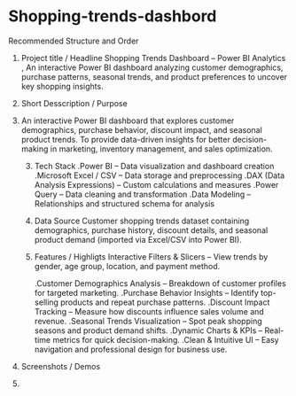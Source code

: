 # Shopping-trends-dashbord
Recommended Structure and Order 
1. Project title / Headline 
Shopping Trends Dashboard – Power BI Analytics , An interactive Power BI dashboard analyzing customer demographics, purchase patterns, seasonal trends, and product preferences to uncover key shopping insights.

2. Short Desscription / Purpose
3. An interactive Power BI dashboard that explores customer demographics, purchase behavior, discount impact, and seasonal product trends.
   To provide data-driven insights for better decision-making in marketing, inventory management, and sales optimization.

   3. Tech Stack
     .Power BI – Data visualization and dashboard creation
     .Microsoft Excel / CSV – Data storage and preprocessing
     .DAX (Data Analysis Expressions) – Custom calculations and measures
     .Power Query – Data cleaning and transformation
     .Data Modeling – Relationships and structured schema for analysis


   4. Data Source
      Customer shopping trends dataset containing demographics, purchase history, discount details, and seasonal product demand (imported via Excel/CSV into            Power BI).

   5. Features / Highligts
         Interactive Filters & Slicers – View trends by gender, age group, location, and payment method.

         .Customer Demographics Analysis – Breakdown of customer profiles for targeted marketing.
         .Purchase Behavior Insights – Identify top-selling products and repeat purchase patterns.
         .Discount Impact Tracking – Measure how discounts influence sales volume and revenue.
         .Seasonal Trends Visualization – Spot peak shopping seasons and product demand shifts.
         .Dynamic Charts & KPIs – Real-time metrics for quick decision-making.
         .Clean & Intuitive UI – Easy navigation and professional design for business use.
  6. Screenshots / Demos
  7.  
         

